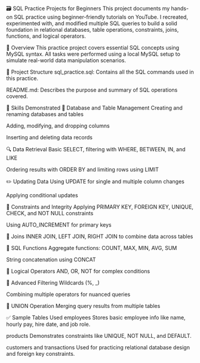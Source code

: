 🗃️ SQL Practice Projects for Beginners
This project documents my hands-on SQL practice using beginner-friendly tutorials on YouTube. I recreated, experimented with, and modified multiple SQL queries to build a solid foundation in relational databases, table operations, constraints, joins, functions, and logical operators.

📌 Overview
This practice project covers essential SQL concepts using MySQL syntax. All tasks were performed using a local MySQL setup to simulate real-world data manipulation scenarios.

📁 Project Structure
sql_practice.sql: Contains all the SQL commands used in this practice.

README.md: Describes the purpose and summary of SQL operations covered.

🔧 Skills Demonstrated
📂 Database and Table Management
Creating and renaming databases and tables

Adding, modifying, and dropping columns

Inserting and deleting data records

🔍 Data Retrieval
Basic SELECT, filtering with WHERE, BETWEEN, IN, and LIKE

Ordering results with ORDER BY and limiting rows using LIMIT

✏️ Updating Data
Using UPDATE for single and multiple column changes

Applying conditional updates

🔑 Constraints and Integrity
Applying PRIMARY KEY, FOREIGN KEY, UNIQUE, CHECK, and NOT NULL constraints

Using AUTO_INCREMENT for primary keys

🔗 Joins
INNER JOIN, LEFT JOIN, RIGHT JOIN to combine data across tables

🧠 SQL Functions
Aggregate functions: COUNT, MAX, MIN, AVG, SUM

String concatenation using CONCAT

🤖 Logical Operators
AND, OR, NOT for complex conditions

🔁 Advanced Filtering
Wildcards (%, _)

Combining multiple operators for nuanced queries

🧾 UNION Operation
Merging query results from multiple tables

✅ Sample Tables Used
employees
Stores basic employee info like name, hourly pay, hire date, and job role.

products
Demonstrates constraints like UNIQUE, NOT NULL, and DEFAULT.

customers and transactions
Used for practicing relational database design and foreign key constraints.
